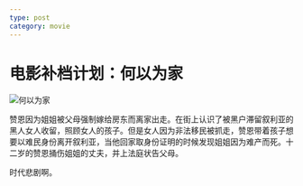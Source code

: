 ```yaml
---
type: post
category: movie
---
```


# 电影补档计划：何以为家

![何以为家](https://img1.doubanio.com/view/photo/l/public/p2555295759.webp)

赞恩因为姐姐被父母强制嫁给房东而离家出走。在街上认识了被黑户滞留叙利亚的黑人女人收留，照顾女人的孩子。但是女人因为非法移民被抓走，赞恩带着孩子想要以难民身份离开叙利亚，当他回家取身份证明的时候发现姐姐因为难产而死。十二岁的赞恩捅伤姐姐的丈夫，并上法庭状告父母。

时代悲剧啊。
